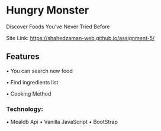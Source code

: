 # Hungry Monster

 Discover Foods You’ve Never Tried Before

Site Link: https://shahedzaman-web.github.io/assignment-5/

## Features 

• You can search new food 

• Find ingredients list

• Cooking Method

### Technology: 

• Mealdb Api
• Vanilla JavaScript
• BootStrap
